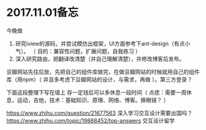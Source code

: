 
# 2017.11.01备忘


今晚做
1. 研究iview的源码，并尝试模仿出框架，UI方面参考下ant-design（有点小气）。
（ 目的：兼容性问题，扩展问题，自我练习 ）   
2. 深入研究路由，把翻译改清楚（并自己理解清楚），并修改博客后发布。
























豆瓣网站先往后放，先把自己的组件库做完，在做豆瓣网站的时候就用自己的组件库（用npm）（ 并且多考虑下豆瓣网站的设计，与需求，再做 ）。第三方登录？

下面这段整理下写在墙上
存一定钱后可以多休息一段时间（ 点痣：需要一周休息，运动，吉他，技术：基础知识、原理、网络、博客。换眼镜？ ）









https://www.zhihu.com/question/21677563   深入学习交互设计需要出国吗？
https://www.zhihu.com/topic/19888452/top-answers  交互设计留学


